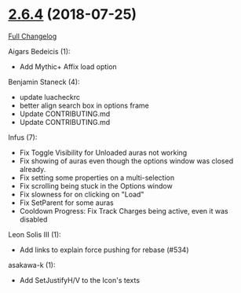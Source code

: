 # [2.6.4](https://github.com/WeakAuras/WeakAuras2/tree/2.6.4) (2018-07-25)

[Full Changelog](https://github.com/WeakAuras/WeakAuras2/compare/2.6.3...2.6.4)

Aigars Bedeicis (1):

- Add Mythic+ Affix load option

Benjamin Staneck (4):

- update luacheckrc
- better align search box in options frame
- Update CONTRIBUTING.md
- Update CONTRIBUTING.md

Infus (7):

- Fix Toggle Visibility for Unloaded auras not working
- Fix showing of auras even though the options window was closed already.
- Fix setting some properties on a multi-selection
- Fix scrolling being stuck in the Options window
- Fix slowness for on clicking on "Load"
- Fix SetParent for some auras
- Cooldown Progress: Fix Track Charges being active, even it was disabled

Leon Solis III (1):

- Add links to explain force pushing for rebase (#534)

asakawa-k (1):

- Add SetJustifyH/V to the Icon's texts

